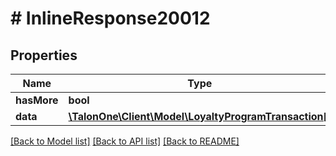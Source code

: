 # # InlineResponse20012

## Properties

Name | Type | Description | Notes
------------ | ------------- | ------------- | -------------
**hasMore** | **bool** |  | 
**data** | [**\TalonOne\Client\Model\LoyaltyProgramTransaction[]**](LoyaltyProgramTransaction.md) |  | 

[[Back to Model list]](../../README.md#documentation-for-models) [[Back to API list]](../../README.md#documentation-for-api-endpoints) [[Back to README]](../../README.md)


